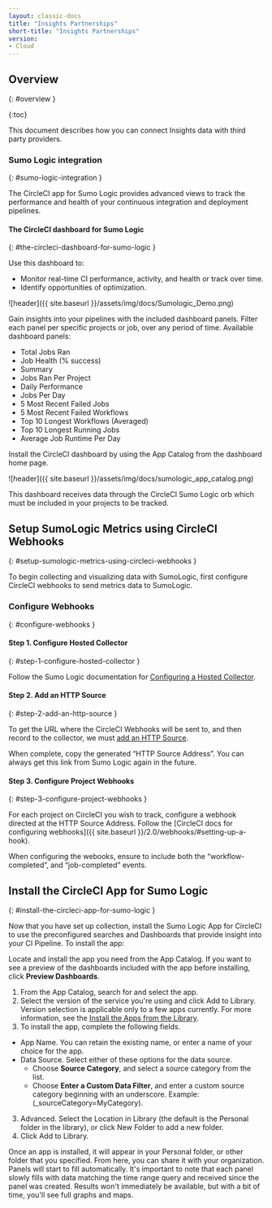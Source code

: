 ```yaml
---
layout: classic-docs
title: "Insights Partnerships"
short-title: "Insights Partnerships"
version:
- Cloud
---
```


## Overview
{: #overview }

{:toc}

This document describes how you can connect Insights data with third party
providers.

### Sumo Logic integration
{: #sumo-logic-integration }

The CircleCI app for Sumo Logic provides advanced views to track the performance and health of your continuous integration and deployment pipelines.


#### The CircleCI dashboard for Sumo Logic
{: #the-circleci-dashboard-for-sumo-logic }

Use this dashboard to:
  - Monitor real-time CI performance, activity, and health or track over time.
  - Identify opportunities of optimization.

![header]({{ site.baseurl }}/assets/img/docs/Sumologic_Demo.png)

Gain insights into your pipelines with the included dashboard panels. Filter each panel per specific projects or job, over any period of time. Available dashboard panels:

  - Total Jobs Ran
  - Job Health (% success)
  - Summary
  - Jobs Ran Per Project
  - Daily Performance
  - Jobs Per Day
  - 5 Most Recent Failed Jobs
  - 5 Most Recent Failed Workflows
  - Top 10 Longest Workflows (Averaged)
  - Top 10 Longest Running Jobs
  - Average Job Runtime Per Day

Install the CircleCI dashboard by using the App Catalog from the dashboard home page.

![header]({{ site.baseurl }}/assets/img/docs/sumologic_app_catalog.png)

This dashboard receives data through the CircleCI Sumo Logic orb which must be included in your projects to be tracked.

## Setup SumoLogic Metrics using CircleCI Webhooks
{: #setup-sumologic-metrics-using-circleci-webhooks }

To begin collecting and visualizing data with SumoLogic, first configure CircleCI webhooks to send metrics data to SumoLogic.
### Configure Webhooks
{: #configure-webhooks }
#### **Step 1. Configure Hosted Collector**
{: #step-1-configure-hosted-collector }

Follow the Sumo Logic documentation for [Configuring a Hosted Collector](https://help.sumologic.com/03Send-Data/Hosted-Collectors/Configure-a-Hosted-Collector).

#### **Step 2. Add an HTTP Source**
{: #step-2-add-an-http-source }

To get the URL where the CircleCI Webhooks will be sent to, and then record to the collector, we must [add an HTTP Source](https://help.sumologic.com/03Send-Data/Sources/02Sources-for-Hosted-Collectors/HTTP-Source).

When complete, copy the generated “HTTP Source Address”. You can always get this link from Sumo Logic again in the future.

#### **Step 3. Configure Project Webhooks**
{: #step-3-configure-project-webhooks }

For each project on CircleCI you wish to track, configure a webhook directed at the HTTP Source Address.
Follow the [CircleCI docs for configuring webhooks]({{ site.baseurl }}/2.0/webhooks/#setting-up-a-hook).

When configuring the webooks, ensure to include both the “workflow-completed”, and “job-completed” events.

## Install the CircleCI App for Sumo Logic
{: #install-the-circleci-app-for-sumo-logic }

Now that you have set up collection, install the Sumo Logic App for CircleCI to use the preconfigured searches and Dashboards that provide insight into your CI Pipeline.
To install the app:

Locate and install the app you need from the App Catalog. If you want to see a preview of the dashboards included with the app before installing, click **Preview Dashboards**.
1. From the App Catalog, search for and select the app.
2. Select the version of the service you're using and click Add to Library. Version selection is applicable only to a few apps currently. For more information, see the [Install the Apps from the Library](https://help.sumologic.com/05Search/Library/Apps-in-Sumo-Logic/Install-Apps-from-the-Library).
3. To install the app, complete the following fields.
  - App Name. You can retain the existing name, or enter a name of your choice for the app.
  - Data Source. Select either of these options for the data source.
    - Choose **Source Category**, and select a source category from the list.
    - Choose **Enter a Custom Data Filter**, and enter a custom source category beginning with an underscore. Example: (_sourceCategory=MyCategory).
  3. Advanced. Select the Location in Library (the default is the Personal folder in the library), or click New Folder to add a new folder.
4. Click Add to Library.

Once an app is installed, it will appear in your Personal folder, or other folder that you specified. From here, you can share it with your organization.
Panels will start to fill automatically. It's important to note that each panel slowly fills with data matching the time range query and received since the panel was created. Results won't immediately be available, but with a bit of time, you'll see full graphs and maps.
